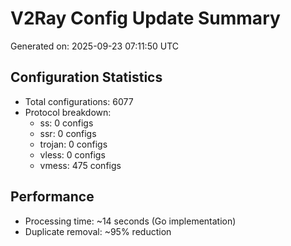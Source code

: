 # V2Ray Config Update Summary
Generated on: 2025-09-23 07:11:50 UTC

## Configuration Statistics
- Total configurations: 6077
- Protocol breakdown:
  - ss: 0 configs
  - ssr: 0 configs
  - trojan: 0 configs
  - vless: 0 configs
  - vmess: 475 configs

## Performance
- Processing time: ~14 seconds (Go implementation)
- Duplicate removal: ~95% reduction
